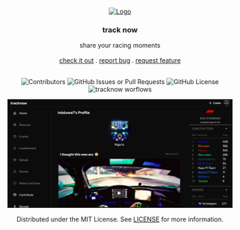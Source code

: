 <br/>
<p align="center">
  <a href="https://github.com/vantage-ola/track-now">
    <img src="./tracknow/img/logo.png" alt="Logo" width="80" height="80">
  </a>
  <h3 align="center">track now</h3>
  <p align="center">
    share your racing moments
    <br/>
    <br/>
    <a href="https://tracknow.vercel.app/">check it out</a>
    .
    <a href="https://github.com/vantage-ola/track-now/issues">report bug</a>
    .
    <a href="https://github.com/vantage-ola/track-now/issues">request feature</a>
    <br/>
    <br/>
  </p>
</p>


<div align="center">

![Contributors](https://img.shields.io/github/contributors/vantage-ola/track-now?color=green)
![GitHub Issues or Pull Requests](https://img.shields.io/github/issues/vantage-ola/track-now)
![GitHub License](https://img.shields.io/github/license/vantage-ola/track-now)
![tracknow worflows](https://img.shields.io/github/actions/workflow/status/vantage-ola/tracknow/workflow.yml)
<!--![tracknow code coverage](https://img.shields.io/codecov/c/github/vantage-ola/tracknow) -->
<!--![GitHub Tag](https://img.shields.io/github/v/tag/vantage-ola/track-now) -->
</div>


![Screen Shot](./tracknow/img/v1.0.0.alpha2.3.jpeg)
<br>
<p align="center">
  <a>
  Distributed under the MIT License. See <a href="https://github.com/vantage-ola/track-now/blob/main/LICENSE.md">LICENSE</a> for more information.
  </a>
</p>
